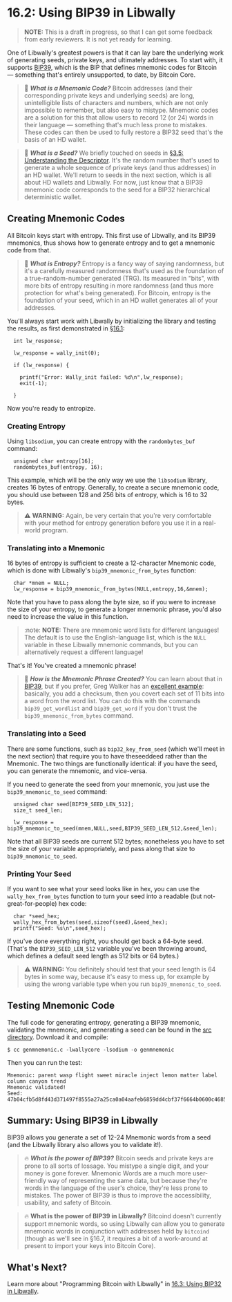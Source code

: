 # 16.2: Using BIP39 in Libwally

> **NOTE:** This is a draft in progress, so that I can get some feedback from early reviewers. It is not yet ready for learning.

One of Libwally's greatest powers is that it can lay bare the underlying work of generating seeds, private keys, and ultimately addresses. To start with, it supports [BIP39](https://github.com/bitcoin/bips/blob/master/bip-0039.mediawiki), which is the BIP that defines mnemonic codes for Bitcoin — something that's entirely unsupported, to date, by Bitcoin Core.

> :book: ***What is a Mnemonic Code?*** Bitcoin addresses (and their corresponding private keys and underlying seeds) are long, unintelligible lists of characters and numbers, which are not only impossible to remember, but also easy to mistype. Mnemonic codes are a solution for this that allow users to record 12 (or 24) words in their language — something that's much less prone to mistakes. These codes can then be used to fully restore a BIP32 seed that's the basis of an HD wallet.

> :book: ***What is a Seed?*** We briefly touched on seeds in [§3.5: Understanding the Descriptor](03_5_Understanding_the_Descriptor.md). It's the random number that's used to generate a whole sequence of private keys (and thus addresses) in an HD wallet. We'll return to seeds in the next section, which is all about HD wallets and Libwally. For now, just know that a BIP39 mnemonic code corresponds to the seed for a BIP32 hierarchical deterministic wallet.

## Creating Mnemonic Codes

All Bitcoin keys start with entropy. This first use of Libwally, and its BIP39 mnemonics, thus shows how to generate entropy and to get a mnemonic code from that.

> :book: ***What is Entropy?*** Entropy is a fancy way of saying randomness, but it's a carefully measured randomness that's used as the foundation of a true-random-number generated (TRG). Its measured in "bits", with more bits of entropy resulting in more randomness (and thus more protection for what's being generated). For Bitcoin, entropy is the foundation of your seed, which in an HD wallet generates all of your addresses.

You'll always start work with Libwally by initializing the library and testing the results, as first demonstrated in [§16.1](16_1_Setting_Up_Libwally.md):
```
  int lw_response;

  lw_response = wally_init(0);

  if (lw_response) {

    printf("Error: Wally_init failed: %d\n",lw_response);
    exit(-1);
    
  }
```
Now you're ready to entropize.

### Creating Entropy

Using `libsodium`, you can create entropy with the `randombytes_buf` command:
```
  unsigned char entropy[16];  
  randombytes_buf(entropy, 16);
```
This example, which will be the only way we use the `libsodium` library, creates 16 bytes of entropy. Generally, to create a secure mnemonic code, you should use between 128 and 256 bits of entropy, which is 16 to 32 bytes.

>:warning: **WARNING:** Again, be very certain that you're very comfortable with your method for entropy generation before you use it in a real-world program.

### Translating into a Mnemonic

16 bytes of entropy is sufficient to create a 12-character Mnemonic code, which is done with Libwally's `bip39_mnemonic_from_bytes` function:
```
  char *mnem = NULL;
  lw_response = bip39_mnemonic_from_bytes(NULL,entropy,16,&mnem);
```
Note that you have to pass along the byte size, so if you were to increase the size of your entropy, to generate a longer mnemonic phrase, you'd also need to increase the value in this function.

> :note: **NOTE:** There are mnemonic word lists for different languages! The default is to use the English-language list, which is the `NULL` variable in these Libwally mnemonic commands, but you can alternatively request a different language!

That's it! You've created a mnemonic phrase!

>:book: ***How is the Mnemonic Phrase Created?*** You can learn about that in [BIP39](https://github.com/bitcoin/bips/blob/master/bip-0039.mediawiki), but if you prefer, Greg Walker has an [excellent example](https://learnmeabitcoin.com/technical/mnemonic): basically, you add a checksum, then you covert each set of 11 bits into a word from the word list. You can do this with the commands `bip39_get_wordlist` and `bip39_get_word` if you don't trust the `bip39_mnemonic_from_bytes` command.

### Translating into a Seed

There are some functions, such as `bip32_key_from_seed` (which we'll meet in the next section) that require you to have theseeddeed rather than the Mnemonic. The two things are functionally identical: if you have the seed, you can generate the mnemonic, and vice-versa.

If you need to generate the seed from your mnemonic, you just use the `bip39_mnemonic_to_seed` command:
```
  unsigned char seed[BIP39_SEED_LEN_512];
  size_t seed_len;
  
  lw_response = bip39_mnemonic_to_seed(mnem,NULL,seed,BIP39_SEED_LEN_512,&seed_len);
```
Note that all BIP39 seeds are current 512 bytes; nonetheless you have to set the size of your variable appropriately, and pass along that size to `bip39_mnemonic_to_seed`.

### Printing Your Seed

If you want to see what your seed looks like in hex, you can use the `wally_hex_from_bytes` function to turn your seed into a readable (but not-great-for-people) hex code:
```
  char *seed_hex;
  wally_hex_from_bytes(seed,sizeof(seed),&seed_hex);
  printf("Seed: %s\n",seed_hex);
```
If you've done everything right, you should get back a 64-byte seed. (That's the `BIP39_SEED_LEN_512` variable you've been throwing around, which defines a default seed length as 512 bits or 64 bytes.)

> :warning: **WARNING:** You definitely should test that your seed length is 64 bytes in some way, because it's easy to mess up, for example by using the wrong variable type when you run `bip39_mnemonic_to_seed`.

## Testing Mnemonic Code

The full code for generating entropy, generating a BIP39 mnemonic, validating the mnemonic, and generating a seed can be found in the [src directory](src/16_2_genmnemonic.c). Download it and compile:
```
$ cc genmnemonic.c -lwallycore -lsodium -o genmnemonic
```
Then you can run the test:
```
Mnemonic: parent wasp flight sweet miracle inject lemon matter label column canyon trend
Mnemonic validated!
Seed: 47b04cfb5d8fd43d371497f8555a27a25ca0a04aafeb6859dd4cbf37f6664b0600c4685c1efac29c082b1df29081f7a46f94a26f618fc6fd38d8bc7b6cd344c7
```

## Summary: Using BIP39 in Libwally

BIP39 allows you generate a set of 12-24 Mnemonic words from a seed (and the Libwally library also allows you to validate it!).

> :fire: ***What is the power of BIP39?*** Bitcoin seeds and private keys are prone to all sorts of lossage. You mistype a single digit, and your money is gone forever. Mnemonic Words are a much more user-friendly way of representing the same data, but because they're words in the language of the user's choice, they're less prone to mistakes. The power of BIP39 is thus to improve the accessibility, usability, and safety of Bitcoin.

> :fire: **What is the power of BIP39 in Libwally?** Bitcoind doesn't currently support mnemonic words, so using Libwally can allow you to generate mnemonic words in conjunction with addresses held by `bitcoind` (though as we'll see in §16.7, it requires a bit of a work-around at present to import your keys into Bitcoin Core).

## What's Next?

Learn more about "Programming Bitcoin with Libwally" in [16.3: Using BIP32 in Libwally](16_3_Using_BIP32_in_Libwally.md).
